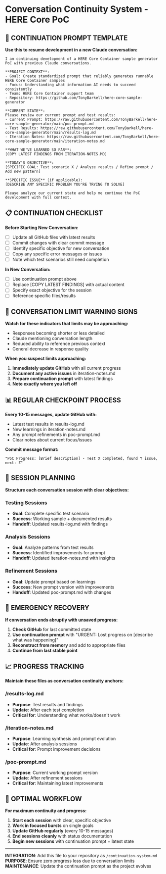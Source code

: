 # Conversation Continuity System - HERE Core PoC

## 🔄 CONTINUATION PROMPT TEMPLATE

**Use this to resume development in a new Claude conversation:**

```
I am continuing development of a HERE Core Container sample generator PoC with previous Claude conversations.

**PROJECT CONTEXT**:
- Goal: Create standardized prompt that reliably generates runnable HERE Core Container samples
- Focus: Understanding what information AI needs to succeed consistently
- Team: HERE Core Container support team
- Repository: https://github.com/TonyBarkell/here-core-sample-generator

**CURRENT STATE**:
Please review our current prompt and test results:
- Current Prompt: https://raw.githubusercontent.com/TonyBarkell/here-core-sample-generator/main/poc-prompt.md
- Test Results: https://raw.githubusercontent.com/TonyBarkell/here-core-sample-generator/main/results-log.md
- Iteration Notes: https://raw.githubusercontent.com/TonyBarkell/here-core-sample-generator/main/iteration-notes.md

**WHAT WE'VE LEARNED SO FAR**:
[COPY LATEST FINDINGS FROM ITERATION-NOTES.MD]

**TODAY'S OBJECTIVE**: 
[SPECIFIC GOAL: Test scenario X / Analyze results / Refine prompt / Add new pattern]

**SPECIFIC ISSUE** (if applicable):
[DESCRIBE ANY SPECIFIC PROBLEM YOU'RE TRYING TO SOLVE]

Please analyze our current state and help me continue the PoC development with full context.
```

## 📋 CONTINUATION CHECKLIST

**Before Starting New Conversation:**
- [ ] Update all GitHub files with latest results
- [ ] Commit changes with clear commit message
- [ ] Identify specific objective for new conversation
- [ ] Copy any specific error messages or issues
- [ ] Note which test scenarios still need completion

**In New Conversation:**
- [ ] Use continuation prompt above
- [ ] Replace [COPY LATEST FINDINGS] with actual content
- [ ] Specify exact objective for the session
- [ ] Reference specific files/results

## 🚨 CONVERSATION LIMIT WARNING SIGNS

**Watch for these indicators that limits may be approaching:**
- Responses becoming shorter or less detailed
- Claude mentioning conversation length
- Reduced ability to reference previous context
- General decrease in response quality

**When you suspect limits approaching:**
1. **Immediately update GitHub** with all current progress
2. **Document any active issues** in iteration-notes.md
3. **Prepare continuation prompt** with latest findings
4. **Note exactly where you left off**

## 📊 REGULAR CHECKPOINT PROCESS

**Every 10-15 messages, update GitHub with:**
- Latest test results in results-log.md
- New learnings in iteration-notes.md  
- Any prompt refinements in poc-prompt.md
- Clear notes about current focus/issues

**Commit message format:**
```
"PoC Progress: [Brief description] - Test X completed, found Y issue, next: Z"
```

## 🎯 SESSION PLANNING

**Structure each conversation session with clear objectives:**

### Testing Sessions
- **Goal**: Complete specific test scenario
- **Success**: Working sample + documented results
- **Handoff**: Updated results-log.md with findings

### Analysis Sessions  
- **Goal**: Analyze patterns from test results
- **Success**: Identified improvements for prompt
- **Handoff**: Updated iteration-notes.md with insights

### Refinement Sessions
- **Goal**: Update prompt based on learnings
- **Success**: New prompt version with improvements
- **Handoff**: Updated poc-prompt.md with changes

## 🔧 EMERGENCY RECOVERY

**If conversation ends abruptly with unsaved progress:**

1. **Check GitHub** for last committed state
2. **Use continuation prompt** with "URGENT: Lost progress on [describe what was happening]"
3. **Reconstruct from memory** and add to appropriate files
4. **Continue from last stable point**

## 📈 PROGRESS TRACKING

**Maintain these files as conversation continuity anchors:**

### /results-log.md
- **Purpose**: Test results and findings
- **Update**: After each test completion
- **Critical for**: Understanding what works/doesn't work

### /iteration-notes.md
- **Purpose**: Learning synthesis and prompt evolution
- **Update**: After analysis sessions
- **Critical for**: Prompt improvement decisions

### /poc-prompt.md
- **Purpose**: Current working prompt version
- **Update**: After refinement sessions
- **Critical for**: Maintaining latest improvements

## 🚀 OPTIMAL WORKFLOW

**For maximum continuity and progress:**

1. **Start each session** with clear, specific objective
2. **Work in focused bursts** on single goals
3. **Update GitHub regularly** (every 10-15 messages)
4. **End sessions cleanly** with status documentation
5. **Begin new sessions** with continuation prompt + latest state

---

**INTEGRATION**: Add this file to your repository as `/continuation-system.md`  
**PURPOSE**: Ensure zero progress loss due to conversation limits  
**MAINTENANCE**: Update the continuation prompt as the project evolves
